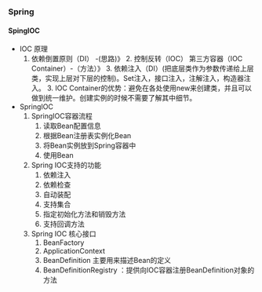 ### Spring

#### SpingIOC 
+ IOC 原理
    1. 依赖倒置原则（DI） -(思路)》 
        2. 控制反转（IOC） 第三方容器（IOC Container）-（方法）》 
            3. 依赖注入（DI）(把底层类作为参数传递给上层类，实现上层对下层的控制)。Set注入，接口注入，注解注入，构造器注入。
        3. IOC Container的优势：避免在各处使用new来创建类，并且可以做到统一维护。创建实例的时候不需要了解其中细节。
+ SpringIOC
   1. SpringIOC容器流程
      1. 读取Bean配置信息
      2. 根据Bean注册表实例化Bean
      3. 将Bean实例放到Spring容器中
      4. 使用Bean
   2. Spring IOC支持的功能
      1. 依赖注入
      2. 依赖检查
      3. 自动装配
      4. 支持集合
      5. 指定初始化方法和销毁方法
      6. 支持回调方法
   3. Spring IOC 核心接口
      1. BeanFactory
      2. ApplicationContext
      3. BeanDefinition 主要用来描述Bean的定义
      4. BeanDefinitionRegistry ：提供向IOC容器注册BeanDefinition对象的方法